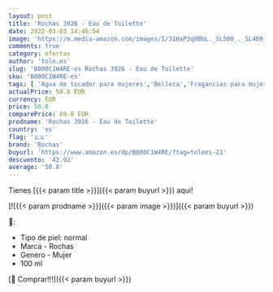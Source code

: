 ```yaml
---
layout: post
title: 'Rochas 3926 - Eau de Toilette'
date: 2022-03-03 14:46:54
image: 'https://m.media-amazon.com/images/I/31HaP3q8BbL._SL500_._SL400_.jpg'
comments: true
category: ofertas
author: 'tole.es'
slug: 'B000C1W4RE-es Rochas 3926 - Eau de Toilette'
sku: 'B000C1W4RE-es'
tags: [ 'Agua de tocador para mujeres','Belleza','Fragancias para mujeres','Perfumes y fragancias','de','eau','rochas','toilette', ]
actualPrice: 50.8 EUR
currency: EUR
price: 50.8
comparePrice: 89.0 EUR
prodname: 'Rochas 3926 - Eau de Toilette'
country: 'es'
flag: '🇪🇸'
brand: 'Rochas'
buyurl: 'https://www.amazon.es/dp/B000C1W4RE/?tag=tolees-21'
descuento: '42.92'
average: '50.8'
---
```


Tienes [{{< param title >}}]({{< param buyurl >}}) aqui!

[![{{< param prodname >}}]({{< param image >}})]({{< param buyurl >}})

🔎:

- Tipo de piel: normal
- Marca - Rochas
- Genero - Mujer
- 100 ml

[🛒 Comprar!!!]({{< param buyurl >}})
